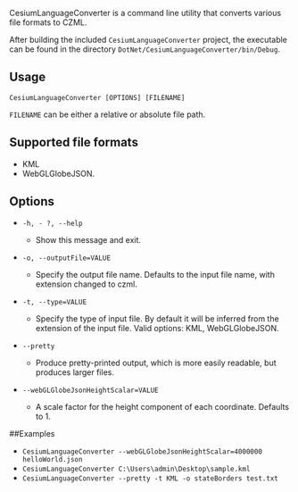 CesiumLanguageConverter is a command line utility that converts various file formats to CZML. 

After building the included `CesiumLanguageConverter` project, the executable can be found in the directory `DotNet/CesiumLanguageConverter/bin/Debug`.

## Usage
`CesiumLanguageConverter [OPTIONS] [FILENAME]`

`FILENAME` can be either a relative or absolute file path.

## Supported file formats
* KML
* WebGLGlobeJSON.

## Options
* `-h, - ?, --help` 
	* Show this message and exit.

* `-o, --outputFile=VALUE` 
	* Specify the output file name.  Defaults to the  input file name, with extension changed to czml.

* `-t, --type=VALUE` 
	* Specify the type of input file.  By default it will be inferred from the extension of the input file.  Valid options: KML, WebGLGlobeJSON.

* `--pretty`  
	* Produce pretty-printed output, which is more easily readable, but produces larger files.

* `--webGLGlobeJsonHeightScalar=VALUE` 
	 * A scale factor for the height component of each coordinate.  Defaults to 1.

##Examples
* `CesiumLanguageConverter --webGLGlobeJsonHeightScalar=4000000 helloWorld.json` 
* `CesiumLanguageConverter C:\Users\admin\Desktop\sample.kml`
* `CesiumLanguageConverter --pretty -t KML -o stateBorders test.txt`
